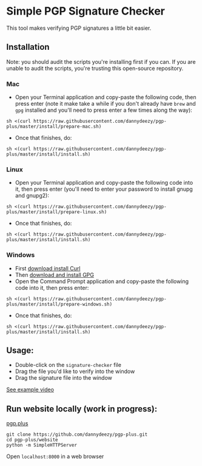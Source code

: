 # Simple PGP Signature Checker
This tool makes verifying PGP signatures a little bit easier.

## Installation
Note: you should audit the scripts you're installing first if you can. If you are unable to audit the scripts, you're trusting this open-source repository.

### Mac
- Open your Terminal application and copy-paste the following code, then press enter (note it make take a while if you don't already have `brew` and `gpg` installed and you'll need to press enter a few times along the way):
```
sh <(curl https://raw.githubusercontent.com/dannydeezy/pgp-plus/master/install/prepare-mac.sh)
```
- Once that finishes, do:
```
sh <(curl https://raw.githubusercontent.com/dannydeezy/pgp-plus/master/install/install.sh)
```

### Linux
- Open your Terminal application and copy-paste the following code into it, then press enter (you'll need to enter your password to install gnupg and gnupg2):
```
sh <(curl https://raw.githubusercontent.com/dannydeezy/pgp-plus/master/install/prepare-linux.sh)
```
- Once that finishes, do:
```
sh <(curl https://raw.githubusercontent.com/dannydeezy/pgp-plus/master/install/install.sh)
```

### Windows
- First [download install Curl](https://curl.haxx.se/windows/)
- Then [download and install GPG](https://gpg4win.org/download.html)
- Open the Command Prompt application and copy-paste the following code into it, then press enter:
```
sh <(curl https://raw.githubusercontent.com/dannydeezy/pgp-plus/master/install/prepare-windows.sh)
```
- Once that finishes, do:
```
sh <(curl https://raw.githubusercontent.com/dannydeezy/pgp-plus/master/install/install.sh)
```

## Usage:
- Double-click on the `signature-checker` file
- Drag the file you'd like to verify into the window
- Drag the signature file into the window

[See example video](https://pgp.plus)

## Run website locally (work in progress):
[pgp.plus](https://pgp.plus)
```
git clone https://github.com/dannydeezy/pgp-plus.git
cd pgp-plus/website
python -m SimpleHTTPServer
```
Open `localhost:8000` in a web browser
